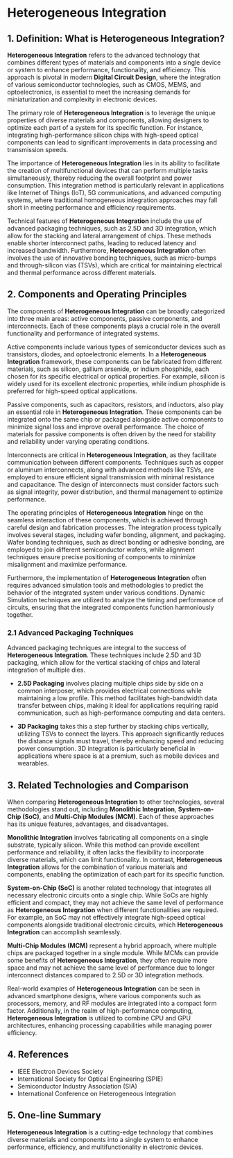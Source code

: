 # Heterogeneous Integration

## 1. Definition: What is **Heterogeneous Integration**?
**Heterogeneous Integration** refers to the advanced technology that combines different types of materials and components into a single device or system to enhance performance, functionality, and efficiency. This approach is pivotal in modern **Digital Circuit Design**, where the integration of various semiconductor technologies, such as CMOS, MEMS, and optoelectronics, is essential to meet the increasing demands for miniaturization and complexity in electronic devices. 

The primary role of **Heterogeneous Integration** is to leverage the unique properties of diverse materials and components, allowing designers to optimize each part of a system for its specific function. For instance, integrating high-performance silicon chips with high-speed optical components can lead to significant improvements in data processing and transmission speeds. 

The importance of **Heterogeneous Integration** lies in its ability to facilitate the creation of multifunctional devices that can perform multiple tasks simultaneously, thereby reducing the overall footprint and power consumption. This integration method is particularly relevant in applications like Internet of Things (IoT), 5G communications, and advanced computing systems, where traditional homogeneous integration approaches may fall short in meeting performance and efficiency requirements.

Technical features of **Heterogeneous Integration** include the use of advanced packaging techniques, such as 2.5D and 3D integration, which allow for the stacking and lateral arrangement of chips. These methods enable shorter interconnect paths, leading to reduced latency and increased bandwidth. Furthermore, **Heterogeneous Integration** often involves the use of innovative bonding techniques, such as micro-bumps and through-silicon vias (TSVs), which are critical for maintaining electrical and thermal performance across different materials.

## 2. Components and Operating Principles
The components of **Heterogeneous Integration** can be broadly categorized into three main areas: active components, passive components, and interconnects. Each of these components plays a crucial role in the overall functionality and performance of integrated systems.

Active components include various types of semiconductor devices such as transistors, diodes, and optoelectronic elements. In a **Heterogeneous Integration** framework, these components can be fabricated from different materials, such as silicon, gallium arsenide, or indium phosphide, each chosen for its specific electrical or optical properties. For example, silicon is widely used for its excellent electronic properties, while indium phosphide is preferred for high-speed optical applications.

Passive components, such as capacitors, resistors, and inductors, also play an essential role in **Heterogeneous Integration**. These components can be integrated onto the same chip or packaged alongside active components to minimize signal loss and improve overall performance. The choice of materials for passive components is often driven by the need for stability and reliability under varying operating conditions.

Interconnects are critical in **Heterogeneous Integration**, as they facilitate communication between different components. Techniques such as copper or aluminum interconnects, along with advanced methods like TSVs, are employed to ensure efficient signal transmission with minimal resistance and capacitance. The design of interconnects must consider factors such as signal integrity, power distribution, and thermal management to optimize performance.

The operating principles of **Heterogeneous Integration** hinge on the seamless interaction of these components, which is achieved through careful design and fabrication processes. The integration process typically involves several stages, including wafer bonding, alignment, and packaging. Wafer bonding techniques, such as direct bonding or adhesive bonding, are employed to join different semiconductor wafers, while alignment techniques ensure precise positioning of components to minimize misalignment and maximize performance.

Furthermore, the implementation of **Heterogeneous Integration** often requires advanced simulation tools and methodologies to predict the behavior of the integrated system under various conditions. Dynamic Simulation techniques are utilized to analyze the timing and performance of circuits, ensuring that the integrated components function harmoniously together.

### 2.1 Advanced Packaging Techniques
Advanced packaging techniques are integral to the success of **Heterogeneous Integration**. These techniques include 2.5D and 3D packaging, which allow for the vertical stacking of chips and lateral integration of multiple dies. 

- **2.5D Packaging** involves placing multiple chips side by side on a common interposer, which provides electrical connections while maintaining a low profile. This method facilitates high-bandwidth data transfer between chips, making it ideal for applications requiring rapid communication, such as high-performance computing and data centers.

- **3D Packaging** takes this a step further by stacking chips vertically, utilizing TSVs to connect the layers. This approach significantly reduces the distance signals must travel, thereby enhancing speed and reducing power consumption. 3D integration is particularly beneficial in applications where space is at a premium, such as mobile devices and wearables.

## 3. Related Technologies and Comparison
When comparing **Heterogeneous Integration** to other technologies, several methodologies stand out, including **Monolithic Integration**, **System-on-Chip (SoC)**, and **Multi-Chip Modules (MCM)**. Each of these approaches has its unique features, advantages, and disadvantages.

**Monolithic Integration** involves fabricating all components on a single substrate, typically silicon. While this method can provide excellent performance and reliability, it often lacks the flexibility to incorporate diverse materials, which can limit functionality. In contrast, **Heterogeneous Integration** allows for the combination of various materials and components, enabling the optimization of each part for its specific function.

**System-on-Chip (SoC)** is another related technology that integrates all necessary electronic circuits onto a single chip. While SoCs are highly efficient and compact, they may not achieve the same level of performance as **Heterogeneous Integration** when different functionalities are required. For example, an SoC may not effectively integrate high-speed optical components alongside traditional electronic circuits, which **Heterogeneous Integration** can accomplish seamlessly.

**Multi-Chip Modules (MCM)** represent a hybrid approach, where multiple chips are packaged together in a single module. While MCMs can provide some benefits of **Heterogeneous Integration**, they often require more space and may not achieve the same level of performance due to longer interconnect distances compared to 2.5D or 3D integration methods.

Real-world examples of **Heterogeneous Integration** can be seen in advanced smartphone designs, where various components such as processors, memory, and RF modules are integrated into a compact form factor. Additionally, in the realm of high-performance computing, **Heterogeneous Integration** is utilized to combine CPU and GPU architectures, enhancing processing capabilities while managing power efficiency.

## 4. References
- IEEE Electron Devices Society
- International Society for Optical Engineering (SPIE)
- Semiconductor Industry Association (SIA)
- International Conference on Heterogeneous Integration

## 5. One-line Summary
**Heterogeneous Integration** is a cutting-edge technology that combines diverse materials and components into a single system to enhance performance, efficiency, and multifunctionality in electronic devices.